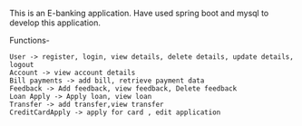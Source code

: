This is an E-banking application. 
Have used spring boot and mysql to develop this application.

Functions-

    User -> register, login, view details, delete details, update details, logout
    Account -> view account details
    Bill payments -> add bill, retrieve payment data
    Feedback -> Add feedback, view feedback, Delete feedback
    Loan Apply -> Apply loan, view loan
    Transfer -> add transfer,view transfer
    CreditCardApply -> apply for card , edit application
